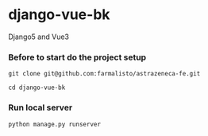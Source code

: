 # django-vue-bk
Django5 and Vue3

### Before to start do the project setup

```shell
git clone git@github.com:farmalisto/astrazeneca-fe.git
```
```shell
cd django-vue-bk
```

### Run local server

```shell
python manage.py runserver
```
